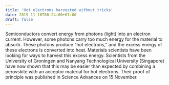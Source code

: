 ```yaml
---
title: 'Hot electrons harvested without tricks'
date: 2019-11-16T00:24:00+01:00
draft: false
---
```


Semiconductors convert energy from photons (light) into an electron current. However, some photons carry too much energy for the material to absorb. These photons produce "hot electrons," and the excess energy of these electrons is converted into heat. Materials scientists have been looking for ways to harvest this excess energy. Scientists from the University of Groningen and Nanyang Technological University (Singapore) have now shown that this may be easier than expected by combining a perovskite with an acceptor material for hot electrons. Their proof of principle was published in Science Advances on 15 November.